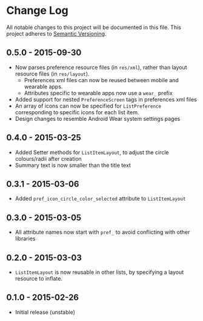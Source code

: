 # Change Log
All notable changes to this project will be documented in this file.
This project adheres to [Semantic Versioning](http://semver.org/).

## 0.5.0 - 2015-09-30
- Now parses preference resource files (in `res/xml`), rather than layout resource files (in `res/layout`).
    - Preferences xml files can now be reused between mobile and wearable apps.
    - Attributes specific to wearable apps now use a `wear_` prefix
- Added support for nested `PreferenceScreen` tags in preferences xml files
- An array of icons can now be specified for `ListPreference` corresponding to specific icons for each list item.
- Design changes to resemble Android Wear system settings pages

## 0.4.0 - 2015-03-25
- Added Setter methods for `ListItemLayout`, to adjust the circle colours/radii after creation
- Summary text is now smaller than the title text

## 0.3.1 - 2015-03-06
- Added `pref_icon_circle_color_selected` attribute to `ListItemLayout`

## 0.3.0 - 2015-03-05
- All attribute names now start with `pref_` to avoid conflicting with other libraries

## 0.2.0 - 2015-03-03
- `ListItemLayout` is now reusable in other lists, by specifying a layout resource to inflate.

## 0.1.0 - 2015-02-26
- Initial release (unstable)